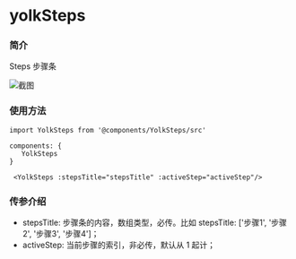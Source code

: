 # yolkSteps

### 简介
Steps 步骤条

![截图](https://img12.360buyimg.com/imagetools/jfs/t1/132981/17/4063/27307/5f07d06eEd748031b/82c21dc9b66b82d1.png)

### 使用方法
```
import YolkSteps from '@components/YolkSteps/src'

components: {
   YolkSteps
}

 <YolkSteps :stepsTitle="stepsTitle" :activeStep="activeStep"/>

```

### 传参介绍
* stepsTitle: 步骤条的内容，数组类型，必传。比如 stepsTitle: ['步骤1', '步骤2', '步骤3', '步骤4']；
* activeStep: 当前步骤的索引，非必传，默认从 1 起计；


